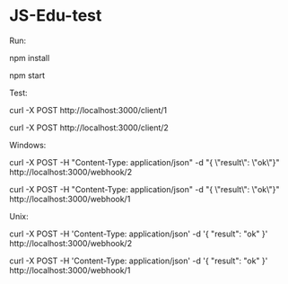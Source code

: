 # JS-Edu-test

Run:

npm install

npm start

Test:

curl -X POST http://localhost:3000/client/1

curl -X POST http://localhost:3000/client/2

Windows:

curl -X POST -H "Content-Type: application/json" -d "{ \\"result\\": \\"ok\\"}" http://localhost:3000/webhook/2
 
curl -X POST -H "Content-Type: application/json" -d "{ \\"result\\": \\"ok\\"}" http://localhost:3000/webhook/1

Unix:

curl -X POST -H 'Content-Type: application/json' -d '{ "result": "ok" }' http://localhost:3000/webhook/2
 
curl -X POST -H 'Content-Type: application/json' -d '{ "result": "ok" }' http://localhost:3000/webhook/1
